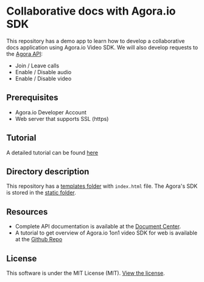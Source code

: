 # Collaborative docs with Agora.io SDK

This repository has a demo app to learn how to develop a collaborative docs application using Agora.io Video SDK. We will also develop requests to the [Agora API](https://docs.agora.io/en/2.2/product/Voice/API%20Reference/communication_web_audio#voice-call-api):

- Join / Leave calls
- Enable / Disable audio
- Enable / Disable video

## Prerequisites
- Agora.io Developer Account
- Web server that supports SSL (https)

## Tutorial
A detailed tutorial can be found [here](https://medium.com/@himanshuajmera8/collaborative-docs-with-agora-fef9533d3208)

## Directory description
This repository has a [templates folder](https://github.com/himanshuajmera/CollaborativeGoogleDocs/tree/master/templates) with `index.html` file. The Agora's SDK is stored in the [static folder](https://github.com/himanshuajmera/CollaborativeGoogleDocs/tree/master/static/build).

## Resources
* Complete API documentation is available at the [Document Center](https://docs.agora.io/en/).
* A tutorial to get overview of Agora.io 1on1 video SDK for web is available at the [Github Repo](https://github.com/AgoraIO/Agora-Web-Tutorial-1to1) 

## License
This software is under the MIT License (MIT). [View the license](LICENSE.md).
